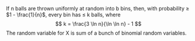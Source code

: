 If n balls are thrown uniformly at random into b bins, then, with probability $\geqslant$ $1 - \frac{1}{n}$, every bin has $\leqslant$ k balls, where 
$$
k = \frac{3 \ln n}{\ln \ln n} - 1
$$
The random variable for X is sum of a bunch of binomial random variables.
